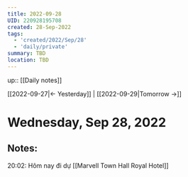 ```yaml
---
title: 2022-09-28
UID: 220928195708
created: 28-Sep-2022
tags:
  - 'created/2022/Sep/28'
  - 'daily/private'
summary: TBD
location: TBD
---
```

up:: [[Daily notes]]

[[2022-09-27|<- Yesterday]] | [[2022-09-29|Tomorrow ->]]
# Wednesday, Sep 28, 2022

## Notes:

20:02: Hôm nay đi dự  [[Marvell Town Hall Royal Hotel]]